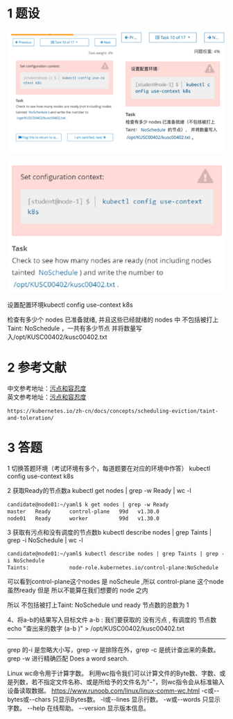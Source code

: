 

# 1 题设


![](image/10cka20240429174707.png)

![](image/1870449-20230918113948616-2029862634.png)

设置配置环境kubectl config use-context k8s

检查有多少个 nodes 已准备就绪, 并且这些已经就绪的 nodes 中 不包括被打上Taint: NoSchedule ，一共有多少节点 
并将数量写入/opt/KUSC00402/kusc00402.txt


# 2 参考文献 

中文参考地址：[污点和容忍度](https://kubernetes.io/zh-cn/docs/concepts/scheduling-eviction/taint-and-toleration/)  
英文参考地址：[污点和容忍度](https://kubernetes.io/docs/concepts/scheduling-eviction/taint-and-toleration/)

```avrasm
https://kubernetes.io/zh-cn/docs/concepts/scheduling-eviction/taint-and-toleration/
```


# 3 答题


1 切换答题环境（考试环境有多个，每道题要在对应的环境中作答）
kubectl config use-context k8s

2 
获取Ready的节点数a
kubectl get nodes | grep -w  Ready | wc -l

```
candidate@node01:~/yaml$ k get nodes | grep -w Ready
master   Ready      control-plane   99d   v1.30.0
node01   Ready      worker          99d   v1.30.0
```

3 
获取有污点和没有调度的节点数b
kubectl describe nodes | grep Taints | grep -i NoSchedule | wc -l

```
candidate@node01:~/yaml$ kubectl describe nodes | grep Taints | grep -i NoSchedule
Taints:             node-role.kubernetes.io/control-plane:NoSchedule
```

可以看到control-plane这个nodes    是 noScheule ,所以 control-plane 这个node 虽然ready 但是 所以不能算在我们想要的 node 之内 

所以 不包括被打上Taint: NoSchedule  und ready  节点数的总数为 1    

4、将a-b的结果写入目标文件
a-b : 我们要获取的 没有污点 , 有调度的 节点数  
echo "查出来的数字 (a-b )" > /opt/KUSC00402/kusc00402.txt

---

grep 的-i 是忽略大小写，grep -v 是排除在外，grep -c 是统计查出来的条数。
grep -w     进行精确匹配 Does a word search.

Linux wc命令用于计算字数。
利用wc指令我们可以计算文件的Byte数、字数、或是列数，若不指定文件名称、或是所给予的文件名为"-"，则wc指令会从标准输入设备读取数据。
https://www.runoob.com/linux/linux-comm-wc.html
    -c或--bytes或--chars 只显示Bytes数。
    -l或--lines 显示行数。
    -w或--words 只显示字数。
    --help 在线帮助。
    --version 显示版本信息。




